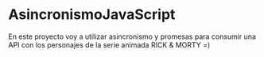 # AsincronismoJavaScript
En este proyecto voy a utilizar asincronismo y promesas para consumir una API con los personajes de la serie animada RICK &amp; MORTY =)
